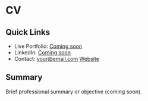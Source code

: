 # CV

## Quick Links
- Live Portfolio: [Coming soon](https://example.com)
- LinkedIn: [Coming soon](https://linkedin.com/in/your-handle)
- Contact: [your@email.com](mailto:your@email.com)  [Website](https://example.com/contact)

## Summary
Brief professional summary or objective (coming soon).
